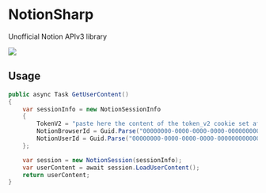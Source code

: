 # NotionSharp
Unofficial Notion APIv3 library

![](https://img.shields.io/nuget/v/Softlion.NotionSharp)

## Usage

```csharp
public async Task GetUserContent()
{
    var sessionInfo = new NotionSessionInfo 
    {
        TokenV2 = "paste here the content of the token_v2 cookie set after you logged in notion.so",
        NotionBrowserId = Guid.Parse("00000000-0000-0000-0000-000000000000"), //paste the content of the notion_browser_id cookie
        NotionUserId = Guid.Parse("00000000-0000-0000-0000-000000000000") //paste the content of the notion_user_id cookie
	};

    var session = new NotionSession(sessionInfo);
    var userContent = await session.LoadUserContent();
    return userContent;
}
```
